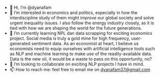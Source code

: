- 👋 Hi, I’m @dyanafam
- 👀 I’m interested in economics and politics, especially in how the interdiscipline study of them might improve our global society and solve urgent inequality issues. I also follow the energy industry closely, as it is tied with how we are shaping the world for the future generations.
- 🌱 I’m currently learning NPL dan data scrapping for exciting economics project. Social media is truly a gold mine for high frequency, user-generated sentiment data. As an economist at heart, I believe us economists need to equip ourselves with artificial intelligence tools such as NLP and machine learning to make use of the readily-available data. Data is the new oil, it would be a waste to pass on this opportunity, no? 
- 💞️ I’m looking to collaborate on exciting NLP projects I have in mind.
- 📫 How to reach me: feel free to email me on dyanafam37@gmail.com

<!---
dyanafam/dyanafam is a ✨ special ✨ repository because its `README.md` (this file) appears on your GitHub profile.
You can click the Preview link to take a look at your changes.
--->
